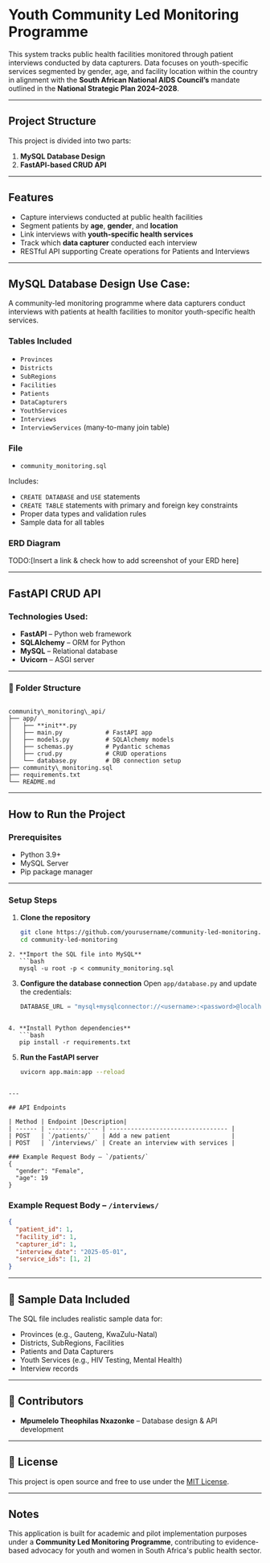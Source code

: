 # Youth Community Led Monitoring Programme

This system tracks public health facilities monitored through patient interviews conducted by data capturers. Data focuses on youth-specific services segmented by gender, age, and facility location within the country in alignment with the **South African National AIDS Council’s** mandate outlined in the **National Strategic Plan 2024–2028**.

---

## Project Structure

This project is divided into two parts:

1. **MySQL Database Design**
2. **FastAPI-based CRUD API**

---

## Features

- Capture interviews conducted at public health facilities
- Segment patients by **age**, **gender**, and **location**
- Link interviews with **youth-specific health services**
- Track which **data capturer** conducted each interview
- RESTful API supporting Create operations for Patients and Interviews

---

## MySQL Database Design Use Case:
A community-led monitoring programme where data capturers conduct interviews with patients at health facilities to monitor youth-specific health services.

### Tables Included

- `Provinces`
- `Districts`
- `SubRegions`
- `Facilities`
- `Patients`
- `DataCapturers`
- `YouthServices`
- `Interviews`
- `InterviewServices` (many-to-many join table)

### File

- `community_monitoring.sql`

Includes:
- `CREATE DATABASE` and `USE` statements
- `CREATE TABLE` statements with primary and foreign key constraints
- Proper data types and validation rules
- Sample data for all tables

### ERD Diagram

TODO:[Insert a link & check how to add screenshot of your ERD here]

---

## FastAPI CRUD API

### Technologies Used:

- **FastAPI** – Python web framework
- **SQLAlchemy** – ORM for Python
- **MySQL** – Relational database
- **Uvicorn** – ASGI server

---

### 📂 Folder Structure

```

community\_monitoring\_api/
├── app/
│   ├── **init**.py
│   ├── main.py            # FastAPI app
│   ├── models.py          # SQLAlchemy models
│   ├── schemas.py         # Pydantic schemas
│   ├── crud.py            # CRUD operations
│   └── database.py        # DB connection setup
├── community\_monitoring.sql
├── requirements.txt
└── README.md

````

---

## How to Run the Project

### Prerequisites

- Python 3.9+
- MySQL Server
- Pip package manager

---

### Setup Steps

1. **Clone the repository**
   ```bash
   git clone https://github.com/yourusername/community-led-monitoring.git
   cd community-led-monitoring
````
2. **Import the SQL file into MySQL**
   ```bash
   mysql -u root -p < community_monitoring.sql
````

3. **Configure the database connection**
    Open `app/database.py` and update the credentials:
    ```python
    DATABASE_URL = "mysql+mysqlconnector://<username>:<password>@localhost/community_monitoring"
```

4. **Install Python dependencies**
   ```bash
   pip install -r requirements.txt
```

5. **Run the FastAPI server**
   ```bash
   uvicorn app.main:app --reload
```

---

## API Endpoints

| Method | Endpoint |Description|
| ------ | -------------- | --------------------------------- |
| POST   | `/patients/`   | Add a new patient                 |
| POST   | `/interviews/` | Create an interview with services |

### Example Request Body – `/patients/`
{
  "gender": "Female",
  "age": 19
}
```

### Example Request Body – `/interviews/`

```json
{
  "patient_id": 1,
  "facility_id": 1,
  "capturer_id": 1,
  "interview_date": "2025-05-01",
  "service_ids": [1, 2]
}
```

---

## 🧪 Sample Data Included

The SQL file includes realistic sample data for:

* Provinces (e.g., Gauteng, KwaZulu-Natal)
* Districts, SubRegions, Facilities
* Patients and Data Capturers
* Youth Services (e.g., HIV Testing, Mental Health)
* Interview records

---

## 🤝 Contributors

* **Mpumelelo Theophilas Nxazonke** – Database design & API development

---

## 📃 License

This project is open source and free to use under the [MIT License](LICENSE).

---

## Notes

This application is built for academic and pilot implementation purposes under a **Community Led Monitoring Programme**, contributing to evidence-based advocacy for youth and women in South Africa's public health sector.

```


